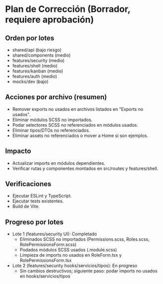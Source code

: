 # Plan de Corrección (Borrador, requiere aprobación)

## Orden por lotes
- shared/api (bajo riesgo)
- shared/components (medio)
- features/security (medio)
- features/shell (medio)
- features/kanban (medio)
- features/auth (medio)
- mocks/dev (bajo)

## Acciones por archivo (resumen)
- Remover exports no usados en archivos listados en "Exports no usados".
- Eliminar módulos SCSS no importados.
- Podar selectores SCSS no referenciados en módulos usados.
- Eliminar tipos/DTOs no referenciados.
- Eliminar assets no referenciados o mover a Home si son ejemplos.

## Impacto
- Actualizar imports en módulos dependientes.
- Verificar rutas y componentes montados en src/routes y features/shell.

## Verificaciones
- Ejecutar ESLint y TypeScript.
- Ejecutar tests existentes.
- Build de Vite.

## Progreso por lotes
- Lote 1 (features/security UI): Completado
  - Eliminados SCSS no importados (Permissions.scss, Roles.scss, RolePermissionsForm.scss)
  - Podados módulos SCSS usados (.module.scss)
  - Limpieza de imports no usados en RoleForm.tsx y RolePermissionsForm.tsx
- Lote 2 (features/security hooks/servicios/tipos): En progreso
  - Sin cambios destructivos; siguiente paso: podar imports no usados en hooks/servicios/tipos
